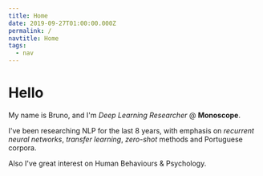 ```yaml
---
title: Home
date: 2019-09-27T01:00:00.000Z
permalink: /
navtitle: Home
tags:
  - nav
---
```

# Hello

My name is Bruno, and I'm _Deep Learning Researcher_ @ **Monoscope**.

I've been researching NLP for the last 8 years, with emphasis on _recurrent neural networks_, _transfer learning_, _zero-shot_ methods and Portuguese corpora.

Also I've great interest on Human Behaviours & Psychology.
